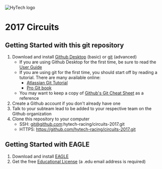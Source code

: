 ![HyTech logo](https://hytechracing.gatech.edu/images/hytech_logo_small.png)

# 2017 Circuits

## Getting Started with this git repository
1. Download and install [Github Desktop](https://desktop.github.com/) (basic) or [git](https://git-scm.com/book/en/v2/Getting-Started-Installing-Git) (advanced)
    * If you are using Github Desktop for the first time, be sure to read the [User Guide](https://help.github.com/desktop/guides/)
    * If you are using git for the first time, you should start off by reading a tutorial. There are many available online:
        * [Atlassian Git Tutorial](https://www.atlassian.com/git/tutorials/)
        * [Pro Git book](https://git-scm.com/book/en/v2)
    * You may want to keep a copy of [Github's Git Cheat Sheet](https://services.github.com/kit/downloads/github-git-cheat-sheet.pdf) as a reference
2. Create a Github account if you don't already have one
3. Talk to your subteam lead to be added to your respective team on the Github organization
4. Clone this repository to your computer
    * SSH: git@github.com:hytech-racing/circuits-2017.git
    * HTTPS: https://github.com/hytech-racing/circuits-2017.git

## Getting Started with EAGLE
1. Download and install [EAGLE](http://www.cadsoftusa.com/download-eagle/)
2. Get the free [Educational License](https://cadsoft.io/buy/educational/1/USD) (a .edu email address is required)
